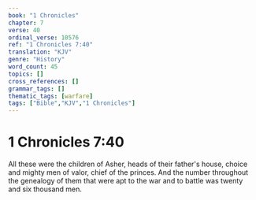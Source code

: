 ```yaml
---
book: "1 Chronicles"
chapter: 7
verse: 40
ordinal_verse: 10576
ref: "1 Chronicles 7:40"
translation: "KJV"
genre: "History"
word_count: 45
topics: []
cross_references: []
grammar_tags: []
thematic_tags: [warfare]
tags: ["Bible","KJV","1 Chronicles"]
---
```


# 1 Chronicles 7:40

All these were the children of Asher, heads of their father's house, choice and mighty men of valor, chief of the princes. And the number throughout the genealogy of them that were apt to the war and to battle was twenty and six thousand men.
